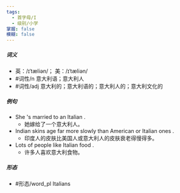 ```yaml
---
tags:
  - 首字母/I
  - 级别/小学
掌握: false
模糊: false
---
```

##### 词义
- 英：/ɪˈtæliən/； 美：/ɪˈtæliən/
- #词性/n  意大利语；意大利人
- #词性/adj  意大利的；意大利语的；意大利人的；意大利文化的
##### 例句
- She 's married to an Italian .
	- 她嫁给了一个意大利人。
- Indian skins age far more slowly than American or Italian ones .
	- 印度人的皮肤比美国人或意大利人的皮肤衰老得慢得多。
- Lots of people like Italian food .
	- 许多人喜欢意大利食物。
##### 形态
- #形态/word_pl Italians
